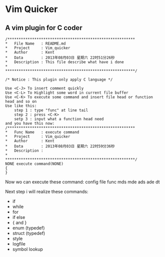Vim Quicker
==========================================================
A vim plugin for C coder
----------------------------------------------------------

	/*********************************************************
	*	File Name   : README.md
	*	Project     : Vim_quicker
	*	Author      : Kent
	*	Data        : 2013年08月03日 星期六 22时51分26秒
	*	Description : This file describe what have i done
	*	              
	**********************************************************/

	/* Notice : This plugin only apply C language */

	Use <C-J> To insert comment quickly
	Use <C-L> To Highlight some word in current file buffer
	Use <C-K> To execute some command and insert file head or function head and so on
	Use like this:
		step 1 : type "func" at line tail
		step 2 : press <C-K>
		setp 3 : input what a function head need
	and you have this now:
	/*********************************************************
	*	Func Name   : execute command
	*	Project     : Vim_quicker
	*	Author      : Kent
	*	Data        : 2013年08月03日 星期六 22时59分36秒
	*	Description : 
	*	              
	**********************************************************/
	NONE execute command(NONE)
	{
	}

Now wo can execute these command:
	config
	file
	func
	mds
	mde
	ads
	ade
	dt

Next step i will realize these commands:
*	if
*	while
*	for
*	if else
*	{ and }
*	enum (typedef)
*	struct (typedef)
*	style
*	logfile
*	symbol lookup
